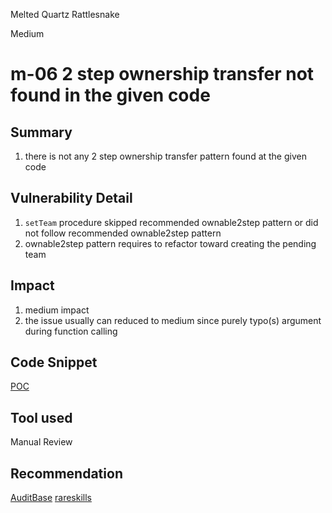 Melted Quartz Rattlesnake

Medium

# m-06 2 step ownership transfer not found in the given code

## Summary

1. there is not any 2 step ownership transfer pattern found at the given code

## Vulnerability Detail

1. `setTeam` procedure skipped recommended ownable2step pattern or did not follow recommended ownable2step pattern
2. ownable2step pattern requires to refactor toward creating the pending team

## Impact

1. medium impact
4. the issue usually can reduced to medium since purely typo(s) argument during function calling

## Code Snippet

[POC](https://github.com/sherlock-audit/2024-06-velocimeter/blob/main/v4-contracts/contracts/VotingEscrow.sol#L148)

## Tool used

Manual Review

## Recommendation

[AuditBase](https://detectors.auditbase.com/use-ownable2step-solidity)
[rareskills](https://www.rareskills.io/post/openzeppelin-ownable2step)